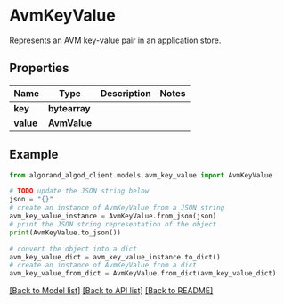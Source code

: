 # AvmKeyValue

Represents an AVM key-value pair in an application store.

## Properties

Name | Type | Description | Notes
------------ | ------------- | ------------- | -------------
**key** | **bytearray** |  | 
**value** | [**AvmValue**](AvmValue.md) |  | 

## Example

```python
from algorand_algod_client.models.avm_key_value import AvmKeyValue

# TODO update the JSON string below
json = "{}"
# create an instance of AvmKeyValue from a JSON string
avm_key_value_instance = AvmKeyValue.from_json(json)
# print the JSON string representation of the object
print(AvmKeyValue.to_json())

# convert the object into a dict
avm_key_value_dict = avm_key_value_instance.to_dict()
# create an instance of AvmKeyValue from a dict
avm_key_value_from_dict = AvmKeyValue.from_dict(avm_key_value_dict)
```
[[Back to Model list]](../README.md#documentation-for-models) [[Back to API list]](../README.md#documentation-for-api-endpoints) [[Back to README]](../README.md)


